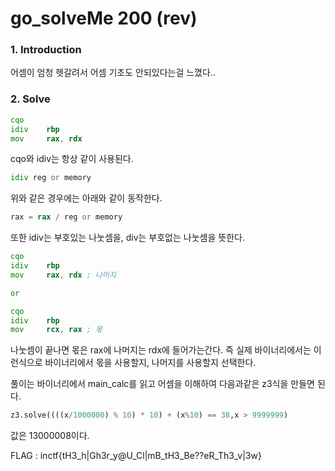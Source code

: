go_solveMe 200 (rev)
=============

### 1. Introduction

어셈이 엄청 헷갈려서 어셈 기초도 안되있다는걸 느꼈다..

### 2. Solve

```asm
cqo
idiv    rbp
mov     rax, rdx
```

cqo와 idiv는 항상 같이 사용된다.
``` asm
idiv reg or memory
```
위와 같은 경우에는 아래와 같이 동작한다.
```asm
rax = rax / reg or memory 
```
또한 idiv는 부호있는 나눗셈을, div는 부호없는 나눗셈을 뜻한다. 
```asm
cqo
idiv    rbp
mov     rax, rdx ; 나머지

or

cqo
idiv    rbp
mov     rcx, rax ; 몫
```

나눗셈이 끝나면 몫은 rax에 나머지는 rdx에 들어가는간다. 즉 실제 바이너리에서는 이런식으로 바이너리에서 몫을 사용할지, 나머지를 사용할지 선택한다.

풀이는 바이너리에서 main_calc를 읽고 어셈을 이해하여 다음과같은 z3식을 만들면 된다.
```python
z3.solve((((x/1000000) % 10) * 10) + (x%10) == 38,x > 9999999)
```

값은 13000008이다.

FLAG : inctf{tH3_h|Gh3r_y@U_Cl|mB_tH3_Be??eR_Th3_v|3w}

